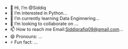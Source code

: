 - 👋 Hi, I’m @Siddiq
- 👀 I’m interested in Python...
- 🌱 I’m currently learning Data Enginnering...
- 💞️ I’m looking to collaborate on ...
- 📫 How to reach me Email:Siddiqrafiq09@gmail.com...
- 😄 Pronouns: ...
- ⚡ Fun fact: ...

<!---
sidddiqq/sidddiqq is a ✨ special ✨ repository because its `README.md` (this file) appears on your GitHub profile.
You can click the Preview link to take a look at your changes.
--->
